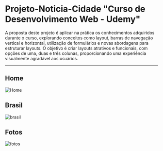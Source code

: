 # Projeto-Noticia-Cidade "Curso de Desenvolvimento Web - Udemy"
A proposta deste projeto é aplicar na prática os conhecimentos adquiridos durante o curso, explorando conceitos como layout, barras de navegação vertical e horizontal, utilização de formulários e novas abordagens para estruturar layouts. O objetivo é criar layouts atrativos e funcionais, com opções de uma, duas e três colunas, proporcionando uma experiência visualmente agradável aos usuários.
<hr>

<h2>Home</h2>



![Home](https://github.com/Dev-joao03/Projeto-Noticias-Cidade/assets/111032225/96d70d42-74f3-4138-897c-44994cb4f227)



<h2>Brasil</h2>



![brasil](https://github.com/Dev-joao03/Projeto-Noticias-Cidade/assets/111032225/76fe00dc-5e34-4b2a-966f-69c7275d7eed)



<h2>Fotos</h2>



![fotos](https://github.com/Dev-joao03/Projeto-Noticias-Cidade/assets/111032225/96f22da6-ec20-4b2a-b4db-3c880ac63d0d)
